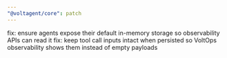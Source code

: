 ```yaml
---
"@voltagent/core": patch
---
```


fix: ensure agents expose their default in-memory storage so observability APIs can read it
fix: keep tool call inputs intact when persisted so VoltOps observability shows them instead of empty payloads
